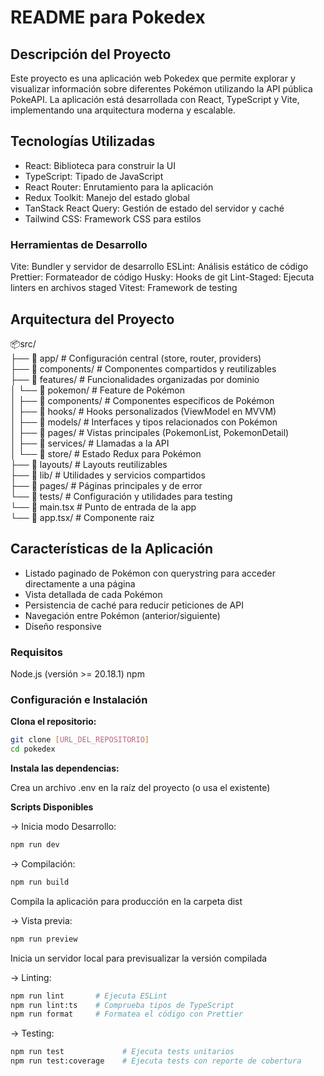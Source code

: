# README para Pokedex

## Descripción del Proyecto

Este proyecto es una aplicación web Pokedex que permite explorar y visualizar información sobre diferentes Pokémon utilizando la API pública PokeAPI. La aplicación está desarrollada con React, TypeScript y Vite, implementando una arquitectura moderna y escalable.

## Tecnologías Utilizadas

- React: Biblioteca para construir la UI
- TypeScript: Tipado de JavaScript
- React Router: Enrutamiento para la aplicación
- Redux Toolkit: Manejo del estado global
- TanStack React Query: Gestión de estado del servidor y caché
- Tailwind CSS: Framework CSS para estilos

### Herramientas de Desarrollo

Vite: Bundler y servidor de desarrollo
ESLint: Análisis estático de código
Prettier: Formateador de código
Husky: Hooks de git
Lint-Staged: Ejecuta linters en archivos staged
Vitest: Framework de testing

## Arquitectura del Proyecto

📦src/  
├── 📂 app/ # Configuración central (store, router, providers)  
├── 📂 components/ # Componentes compartidos y reutilizables  
├── 📂 features/ # Funcionalidades organizadas por dominio  
│ └── 📂 pokemon/ # Feature de Pokémon  
│ ├── 📂 components/ # Componentes específicos de Pokémon  
│ ├── 📂 hooks/ # Hooks personalizados (ViewModel en MVVM)  
│ ├── 📂 models/ # Interfaces y tipos relacionados con Pokémon  
│ ├── 📂 pages/ # Vistas principales (PokemonList, PokemonDetail)  
│ ├── 📂 services/ # Llamadas a la API  
│ └── 📂 store/ # Estado Redux para Pokémon  
├── 📂 layouts/ # Layouts reutilizables  
├── 📂 lib/ # Utilidades y servicios compartidos  
├── 📂 pages/ # Páginas principales y de error  
└── 📂 tests/ # Configuración y utilidades para testing  
└── 📜 main.tsx # Punto de entrada de la app  
└── 📜 app.tsx/ # Componente raiz

## Características de la Aplicación

- Listado paginado de Pokémon con querystring para acceder directamente a una página
- Vista detallada de cada Pokémon
- Persistencia de caché para reducir peticiones de API
- Navegación entre Pokémon (anterior/siguiente)
- Diseño responsive

### Requisitos

Node.js (versión >= 20.18.1)
npm

### Configuración e Instalación

**Clona el repositorio:**

```sh
git clone [URL_DEL_REPOSITORIO]
cd pokedex
```

**Instala las dependencias:**

Crea un archivo .env en la raíz del proyecto (o usa el existente)

**Scripts Disponibles**

-> Inicia modo Desarrollo:

```sh
npm run dev
```

-> Compilación:

```sh
npm run build
```

Compila la aplicación para producción en la carpeta dist

-> Vista previa:

```sh
npm run preview
```

Inicia un servidor local para previsualizar la versión compilada

-> Linting:

```sh
npm run lint       # Ejecuta ESLint
npm run lint:ts    # Comprueba tipos de TypeScript
npm run format     # Formatea el código con Prettier
```

-> Testing:

```sh
npm run test             # Ejecuta tests unitarios
npm run test:coverage    # Ejecuta tests con reporte de cobertura
```
